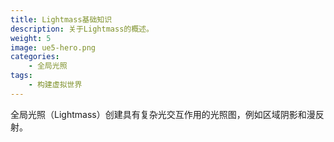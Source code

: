 ```yaml
---
title: Lightmass基础知识
description: 关于Lightmass的概述。
weight: 5
image: ue5-hero.png
categories:
    - 全局光照
tags:
    - 构建虚拟世界
---
```

全局光照（Lightmass）创建具有复杂光交互作用的光照图，例如区域阴影和漫反射。